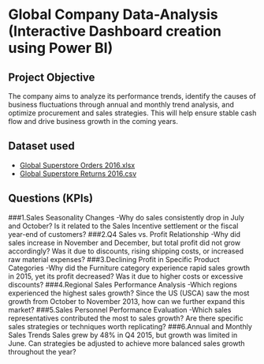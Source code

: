 # Global Company Data-Analysis (Interactive Dashboard creation using Power BI)
## Project Objective
The company aims to analyze its performance trends, identify the causes of business fluctuations through annual and monthly trend analysis, and optimize procurement and sales strategies. This will help ensure stable cash flow and drive business growth in the coming years.
## Dataset used
- <a href="https://github.com/s942509/Analysis-of-a-global-company/blob/main/Global%20Superstore%20Orders%202016.xlsx">Global Superstore Orders 2016.xlsx</a>
- <a href="https://github.com/s942509/Analysis-of-a-global-company/blob/main/Global%20Superstore%20Returns%202016.csv">Global Superstore Returns 2016.csv</a>
## Questions (KPIs)
###1.Sales Seasonality Changes
-Why do sales consistently drop in July and October? Is it related to the Sales Incentive settlement or the fiscal year-end of customers?
###2.Q4 Sales vs. Profit Relationship
-Why did sales increase in November and December, but total profit did not grow accordingly? Was it due to discounts, rising shipping costs, or increased raw material expenses?
###3.Declining Profit in Specific Product Categories
-Why did the Furniture category experience rapid sales growth in 2015, yet its profit decreased? Was it due to higher costs or excessive discounts?
###4.Regional Sales Performance Analysis
-Which regions experienced the highest sales growth? Since the US (USCA) saw the most growth from October to November 2013, how can we further expand this market?
###5.Sales Personnel Performance Evaluation
-Which sales representatives contributed the most to sales growth? Are there specific sales strategies or techniques worth replicating?
###6.Annual and Monthly Sales Trends
Sales grew by 48% in Q4 2015, but growth was limited in June. Can strategies be adjusted to achieve more balanced sales growth throughout the year?


